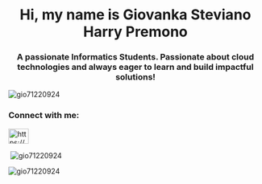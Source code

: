 <h1 align="center">Hi, my name is Giovanka Steviano Harry Premono</h1>
<h3 align="center">A passionate Informatics Students. Passionate about cloud technologies and always eager to learn and build impactful solutions!</h3>

<p align="left"> <img src="https://komarev.com/ghpvc/?username=gio71220924&label=Profile%20views&color=0e75b6&style=flat" alt="gio71220924" /> </p>

<h3 align="left">Connect with me:</h3>
<p align="left">
<a href="https://linkedin.com/in/https://www.linkedin.com/in/giohp" target="blank"><img align="center" src="https://raw.githubusercontent.com/rahuldkjain/github-profile-readme-generator/master/src/images/icons/Social/linked-in-alt.svg" alt="https://www.linkedin.com/in/giohp" height="30" width="40" /></a>
</p>

<p>&nbsp;<img align="center" src="https://github-readme-stats.vercel.app/api?username=gio71220924&show_icons=true&locale=en" alt="gio71220924" /></p>

<p><img align="center" src="https://github-readme-streak-stats.herokuapp.com/?user=gio71220924&" alt="gio71220924" /></p>

